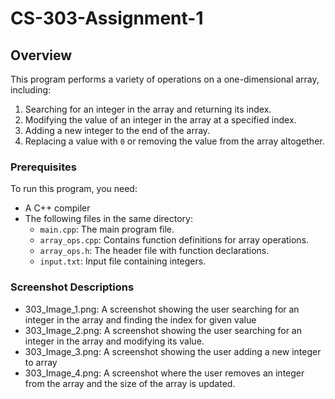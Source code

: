 # CS-303-Assignment-1

## Overview
This program performs a variety of operations on a one-dimensional array, including:
1. Searching for an integer in the array and returning its index.
2. Modifying the value of an integer in the array at a specified index.
3. Adding a new integer to the end of the array.
4. Replacing a value with `0` or removing the value from the array altogether.

### Prerequisites
To run this program, you need:
- A C++ compiler
- The following files in the same directory:
  - `main.cpp`: The main program file.
  - `array_ops.cpp`: Contains function definitions for array operations.
  - `array_ops.h`: The header file with function declarations.
  - `input.txt`: Input file containing integers.

### Screenshot Descriptions
- 303_Image_1.png: A screenshot showing the user searching for an integer in the array and finding the index for given value
- 303_Image_2.png: A screenshot showing the user searching for an integer in the array and modifying its value.
- 303_Image_3.png: A screenshot showing the user adding a new integer to array
- 303_Image_4.png: A screenshot where the user removes an integer from the array and the size of the array is updated.

